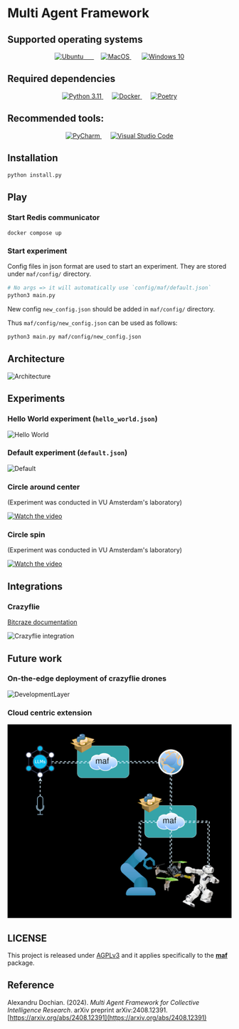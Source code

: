 # Multi Agent Framework

## Supported operating systems

<p align="center">
  <a href="https://ubuntu.com/desktop">
    <img src="https://upload.wikimedia.org/wikipedia/commons/thumb/7/7b/Ubuntu-logo-no-wordmark-solid-o-2022.svg/640px-Ubuntu-logo-no-wordmark-solid-o-2022.svg.png" alt="Ubuntu" width="auto" height="50" />  &nbsp;&nbsp;&nbsp;&nbsp;
  </a>
  &nbsp;&nbsp;&nbsp;
  <a href="https://support.apple.com/macos">
  <img src="https://upload.wikimedia.org/wikipedia/commons/thumb/2/22/MacOS_logo_%282017%29.svg/640px-MacOS_logo_%282017%29.svg.png" alt="MacOS" width="auto" height="50" />
  </a>
  &nbsp;&nbsp;&nbsp;&nbsp;&nbsp;
  <a href="https://www.microsoft.com/software-download">
    <img src="https://upload.wikimedia.org/wikipedia/commons/0/05/Windows_10_Logo.svg" alt="Windows 10" width="auto" height="50" />
  </a>
</p>

## Required dependencies

<p align="center">
  <a href="https://www.python.org/downloads/release/python-3110/">
    <img src="https://www.python.org/static/favicon.ico" alt="Python 3.11" width="50" height="50" />
  </a>
  &nbsp;&nbsp;&nbsp;&nbsp;
  <a href="https://docs.docker.com/get-docker/">
    <img src="https://www.docker.com/favicon.ico" alt="Docker" width="50" height="50" />
  </a>
  &nbsp;&nbsp;&nbsp;&nbsp;
  <a href="https://python-poetry.org/docs/#installation">
    <img src="https://python-poetry.org/images/favicon-origami-32.png" alt="Poetry" width="50" height="50" />
  </a>
</p>

## Recommended tools:

<p align="center">
  <a href="https://www.jetbrains.com/pycharm/download/">
    <img src="https://upload.wikimedia.org/wikipedia/commons/thumb/a/a2/JetBrains_PyCharm_Product_Icon.svg/640px-JetBrains_PyCharm_Product_Icon.svg.png" alt="PyCharm" width="auto" height="50" />
  </a>
  &nbsp;&nbsp;&nbsp;&nbsp;
  <a href="https://code.visualstudio.com/download">
    <img src="https://code.visualstudio.com/assets/favicon.ico" alt="Visual Studio Code" width="50" height="50" />
  </a>
</p>

## Installation

```shell
python install.py
```

## Play

### Start Redis communicator

```shell
docker compose up

```

### Start experiment

Config files in json format are used to start an experiment. They are stored under `maf/config/` directory.

```bash
# No args => it will automatically use `config/maf/default.json`
python3 main.py
```

New config `new_config.json` should be added in `maf/config/` directory.

Thus `maf/config/new_config.json` can be used as follows:

```bash
python3 main.py maf/config/new_config.json
```

## Architecture

![Architecture](docs/static-resources/V9-Architecture.drawio.svg)

## Experiments

### Hello World experiment (`hello_world.json`)

![Hello World](docs/static-resources/V10-Architecture-hello_world.drawio.svg)

### Default experiment (`default.json`)

![Default](docs/static-resources/V9-Architecture-default.drawio.svg)

### Circle around center

(Experiment was conducted in VU Amsterdam's laboratory)

[![Watch the video](docs/static-resources/circle_around_center_vu_thumbnail.png)](https://alexandru-dochian.github.io/multi_agent_framework/pages/circle_around_center.html)

### Circle spin

(Experiment was conducted in VU Amsterdam's laboratory)

[![Watch the video](docs/static-resources/circle_spin_vu_thumbnail.png)](https://alexandru-dochian.github.io/multi_agent_framework/pages/circle_spin.html)

## Integrations

### Crazyflie

[Bitcraze documentation](https://www.bitcraze.io/documentation/repository/)

![Crazyflie integration](docs/static-resources/V9-Architecture-crazyflie.drawio.svg)

## Future work

### On-the-edge deployment of crazyflie drones

![DevelopmentLayer](docs/static-resources/V10-OnTheEdge.drawio.svg)

### Cloud centric extension

![DevelopmentLayer](docs/static-resources/V11-Cloud_Centric.drawio.svg)

## LICENSE

This project is released under [AGPLv3](https://www.gnu.org/licenses/agpl-3.0.txt)
and it applies specifically to the [**maf**](maf) package.

## Reference

Alexandru Dochian. (2024). *Multi Agent Framework for Collective Intelligence Research*. arXiv preprint arXiv:2408.12391. [https://arxiv.org/abs/2408.12391](https://arxiv.org/abs/2408.12391)

